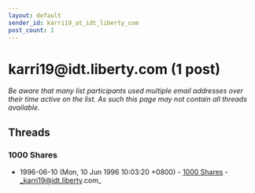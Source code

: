 ```yaml
---
layout: default
sender_id: karri19_at_idt_liberty_com
post_count: 1
---
```


# karri19<span>@</span>idt.liberty.com (1 post)

_Be aware that many list participants used multiple email addresses over their time active on the list. As such this page may not contain all threads available._

## Threads

### 1000 Shares
+ 1996-06-10 (Mon, 10 Jun 1996 10:03:20 +0800) - [1000 Shares](/archive/1996/06/de00097e4b378295fe34515e90ea19e10a58db6db8c05bc3250a2debc92fd206) - _karri19@idt.liberty.com_

